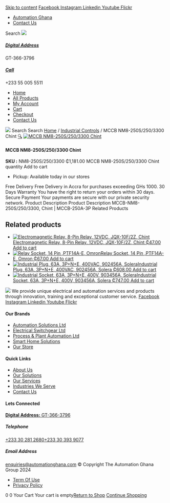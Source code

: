 [Skip to content](https://store.automationghana.com/product/mccb-nm8-250s-250-3300-chint/#content)
[ Facebook ](https://www.facebook.com/automationgh/) [ Instagram ](https://www.instagram.com/automationgh/) [ Linkedin ](https://www.linkedin.com/company/the-automation-ghana-limited/) [ Youtube ](https://www.youtube.com/channel/UCurrRDUSm5oIW39VXjn1u0w) [ Flickr ](https://www.flickr.com/photos/181794037@N07/)
  * [ Automation Ghana ](https://automationghana.com)
  * [ Contact Us ](https://store.automationghana.com/contact/)


Search
[ ![](https://store.automationghana.com/wp-content/uploads/2024/04/Website-TAGG-Logo-BLUE.png) ](https://store.automationghana.com/)
[ ](https://maps.app.goo.gl/m4xeaagWCNbLk4jM6)
#####  [ Digital Address ](https://maps.app.goo.gl/m4xeaagWCNbLk4jM6)
GT-366-3796 
[ ](tel:+233550055511)
#####  [ Call ](tel:+233550055511)
+233 55 005 5511 
  * [Home](https://store.automationghana.com/)
  * [All Products](https://store.automationghana.com/shop/)
  * [My Account](https://store.automationghana.com/my-account/)
  * [Cart](https://store.automationghana.com/cart/)
  * [Checkout](https://store.automationghana.com/checkout/)
  * [Contact Us](https://store.automationghana.com/contact/)


[![](https://store.automationghana.com/wp-content/uploads/2024/04/AutomationGhana_logo_white.png)](https://store.automationghana.com)
Search
Search
[Home](https://store.automationghana.com) / [Industrial Controls](https://store.automationghana.com/product-category/industrial-controls/) / MCCB NM8-250S/250/3300 Chint
[🔍](https://store.automationghana.com/product/mccb-nm8-250s-250-3300-chint/)
[![MCCB NM8-250S/250/3300 Chint](https://store.automationghana.com/wp-content/uploads/2020/04/NM8S-250S-250-3P.jpg)](https://store.automationghana.com/wp-content/uploads/2020/04/NM8S-250S-250-3P.jpg)
####  MCCB NM8-250S/250/3300 Chint 
**SKU :** NM8-250S/250/3300 
₵1,181.00
MCCB NM8-250S/250/3300 Chint quantity
Add to cart
  * Pickup: Available today in our stores


Free Delivery 
Free Delivery in Accra for purchases exceeding GHs 1000. 
30 Days Warranty 
You have the right to return your orders within 30 days. 
Secure Payment 
Your payments are secure with our private security network. 
Product Description
Product Description
MCCB-NM8-250S/250/3300, Chint | MCCB-250A-3P
Related Products 
## Related products
  * [![Electromagnetic Relay, 8-Pin Relay, 12VDC, JQX-10F/2Z, Chint](https://store.automationghana.com/wp-content/uploads/2020/04/11-Pin-Relay-JQX-10F_3Z-220VAC-Chint-2-300x300.jpg)Electromagnetic Relay, 8-Pin Relay, 12VDC, JQX-10F/2Z, Chint ₵47.00 ](https://store.automationghana.com/product/8-pin-relay-jqx-10f-2z-12vdc-chint/)
[Add to cart](https://store.automationghana.com/product/mccb-nm8-250s-250-3300-chint/?add-to-cart=1602)
  * [![Relay Socket, 14 Pin ,PTF14A-E, Omron](https://store.automationghana.com/wp-content/uploads/2020/04/14-Pin-Relay-Socket-PTF14A-E-Omron.jpg)Relay Socket, 14 Pin ,PTF14A-E, Omron ₵67.00 ](https://store.automationghana.com/product/14-pin-relay-socket-ptf14a-e-omron/)
[Add to cart](https://store.automationghana.com/product/mccb-nm8-250s-250-3300-chint/?add-to-cart=1594)
  * [![Industrial Plug, 63A, 3P+N+E, 400VAC, 902456A, Solera](https://store.automationghana.com/wp-content/uploads/2020/02/SOLERA-8-300x300.jpg)Industrial Plug, 63A, 3P+N+E, 400VAC, 902456A, Solera ₵608.00 ](https://store.automationghana.com/product/plug-902456a-solera/)
[Add to cart](https://store.automationghana.com/product/mccb-nm8-250s-250-3300-chint/?add-to-cart=1524)
  * [![Industrial Socket, 63A, 3P+N+E, 400V, 903456A, Solera](https://store.automationghana.com/wp-content/uploads/2020/04/903456A.png)Industrial Socket, 63A, 3P+N+E, 400V, 903456A, Solera ₵747.00 ](https://store.automationghana.com/product/industrial-socket-903456a-solera/)
[Add to cart](https://store.automationghana.com/product/mccb-nm8-250s-250-3300-chint/?add-to-cart=1514)


![](https://store.automationghana.com/wp-content/uploads/2024/04/AutomationGhana_logo_white.png)
We provide unique electrical and automation services and products through innovation, training and exceptional customer service.
[ Facebook ](https://www.facebook.com/automationgh/) [ Instagram ](https://www.instagram.com/automationgh/) [ Linkedin ](https://www.linkedin.com/company/the-automation-ghana-limited/) [ Youtube ](https://www.youtube.com/channel/UCurrRDUSm5oIW39VXjn1u0w) [ Flickr ](https://www.flickr.com/photos/181794037@N07/)
#### Our Brands
  * [ Automation Solutions Ltd ](https://store.automationghana.com/product/mccb-nm8-250s-250-3300-chint/)
  * [ Electrical Switchgear Ltd ](https://store.automationghana.com/product/mccb-nm8-250s-250-3300-chint/)
  * [ Process & Plant Automation Ltd ](https://store.automationghana.com/product/mccb-nm8-250s-250-3300-chint/)
  * [ Smart Home Solutions ](https://store.automationghana.com/product/mccb-nm8-250s-250-3300-chint/)
  * [ Our Store ](https://store.automationghana.com/product/mccb-nm8-250s-250-3300-chint/)


#### Quick Links
  * [ About Us ](https://store.automationghana.com/product/mccb-nm8-250s-250-3300-chint/)
  * [ Our Solutions ](https://store.automationghana.com/product/mccb-nm8-250s-250-3300-chint/)
  * [ Our Services ](https://store.automationghana.com/product/mccb-nm8-250s-250-3300-chint/)
  * [ Industries We Serve ](https://store.automationghana.com/product/mccb-nm8-250s-250-3300-chint/)
  * [ Contact Us ](https://store.automationghana.com/product/mccb-nm8-250s-250-3300-chint/)


#### Lets Connected
[**Digital Address:** GT-366-3796](https://maps.app.goo.gl/m4xeaagWCNbLk4jM6)
#####  Telephone 
[ +233 30 281 2680](tel:+233302812680)[+233 30 393 9077](https://store.automationghana.com/product/mccb-nm8-250s-250-3300-chint/+233303939077)
#####  Email Address 
enquiries@automationghana.com 
© Copyright The Automation Ghana Group 2024
  * [ Term Of Use ](https://store.automationghana.com/product/mccb-nm8-250s-250-3300-chint/)
  * [ Privacy Policy ](https://store.automationghana.com/product/mccb-nm8-250s-250-3300-chint/)


0
0
Your Cart
Your cart is empty[Return to Shop](https://store.automationghana.com/shop/)
[Continue Shopping](https://store.automationghana.com/product/mccb-nm8-250s-250-3300-chint/)

